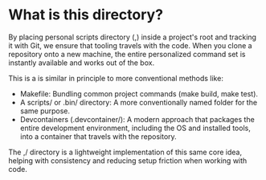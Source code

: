 # What is this directory?

By placing personal scripts directory (,) inside a project's root
and tracking it with Git, we ensure that  tooling travels with the
code. When you clone a repository onto a new machine, the entire
personalized command set is instantly available and works out of
the box.

This is a is similar in principle to more conventional methods like:

- Makefile: Bundling common project commands (make build, make test).
- A scripts/ or .bin/ directory: A more conventionally named folder for the same purpose.
- Devcontainers (.devcontainer/): A modern approach that packages the entire development environment, 
  including the OS and installed tools, into a container that travels with the repository.

The ,/ directory is a lightweight implementation of this same core
idea, helping with consistency and reducing setup friction when
working with code.
